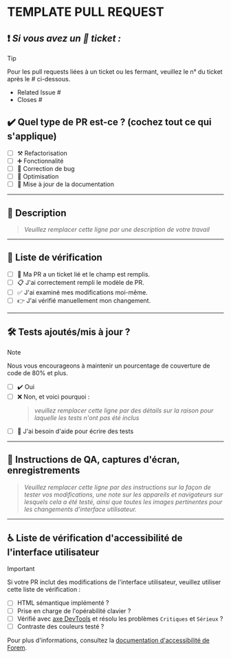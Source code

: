 # TEMPLATE PULL REQUEST

## ❗ _Si vous avez un 📜 ticket :_

> [!TIP]
>
> Pour les pull requests liées à un ticket ou les fermant, veuillez le n° du ticket après le # ci-dessous.

- Related Issue #
- Closes #

<!--
     Pour les Pull Requests en cours, veuillez utiliser la fonctionnalité de Pull Request en mode brouillon,
     consultez https://github.blog/2019-02-14-introducing-draft-pull-requests/ pour plus de détails.

     Pour une révision/réponse rapide, veuillez éviter de pousser de force des commits supplémentaires
     si votre PR a déjà reçu des avis ou des commentaires.

     Avant de soumettre une Pull Request, assurez-vous d'avoir effectué les actions suivantes :
     - 📖 Lire le guide de contribution à Forem : https://developers.forem.com/contributing-guide/forem#create-a-pull-request
     - 📖 Lire le code de conduite de Forem : https://github.com/forem/forem/blob/main/CODE_OF_CONDUCT.md
     - 👷‍♀️ Créer des PRs de petite taille. Dans la plupart des cas, cela sera possible.
     - ✅ Fournir des tests pour vos modifications.
     - 📝 Utiliser des messages de commit descriptifs.
     - 📗 Mettre à jour toute documentation associée et inclure des captures d'écran pertinentes.

     REMARQUE : Les Pull Requests à partir de référentiels forkés devront être examinées par
     un membre de l'équipe Forem avant que des constructions CI ne soient exécutées. Une fois votre PR approuvée
     avec une réponse "/ci" à la PR, elle sera autorisée à exécuter des constructions ultérieures sans
     approbation manuelle.
-->

## ✔️ Quel type de PR est-ce ? (cochez tout ce qui s'applique)

- [ ] ⚒️ Refactorisation
- [ ] ➕ Fonctionnalité
- [ ] 🤒 Correction de bug
- [ ] 🥇 Optimisation
- [ ] 📖 Mise à jour de la documentation

---

## 📝 Description

> _Veuillez remplacer cette ligne par une description de votre travail_

---

## 📑 Liste de vérification

- [ ] 📜 Ma PR a un ticket lié et le champ est remplis.
- [ ] 📋 J'ai correctement rempli le modèle de PR.
- [ ] ✅ J'ai examiné mes modifications moi-même.
- [ ] 👉 J'ai vérifié manuellement mon changement.

---

## 🛠️ Tests ajoutés/mis à jour ?

> [!NOTE]
> Nous vous encourageons à maintenir un pourcentage de couverture de code de 80% et plus.

- [ ] ✔️ Oui
- [ ] ❌ Non, et voici pourquoi :
  > _veuillez remplacer cette ligne par des détails sur la raison pour laquelle les tests n'ont pas été inclus_
- [ ] 🧐 J'ai besoin d'aide pour écrire des tests

---

## 📢 Instructions de QA, captures d'écran, enregistrements

> _Veuillez remplacer cette ligne par des instructions sur la façon de tester vos modifications, une note
> sur les appareils et navigateurs sur lesquels cela a été testé, ainsi que toutes les images pertinentes pour les changements d'interface utilisateur._

---

## ♿ Liste de vérification d'accessibilité de l'interface utilisateur

> [!IMPORTANT]
> Si votre PR inclut des modifications de l'interface utilisateur, veuillez utiliser cette liste de vérification :

- [ ] HTML sémantique implémenté ?
- [ ] Prise en charge de l'opérabilité clavier ?
- [ ] Vérifié avec [axe DevTools](https://www.deque.com/axe/) et résolu les problèmes `Critiques` et `Sérieux` ?
- [ ] Contraste des couleurs testé ?

Pour plus d'informations, consultez la
[documentation d'accessibilité de Forem](https://developers.forem.com/frontend/accessibility).
